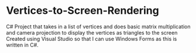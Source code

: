 # Vertices-to-Screen-Rendering
C# Project that takes in a list of vertices and does basic matrix multiplication and camera projection to display the vertices as triangles to the screen
Created using Visual Studio so that I can use Windows Forms as this is written in C#. 
